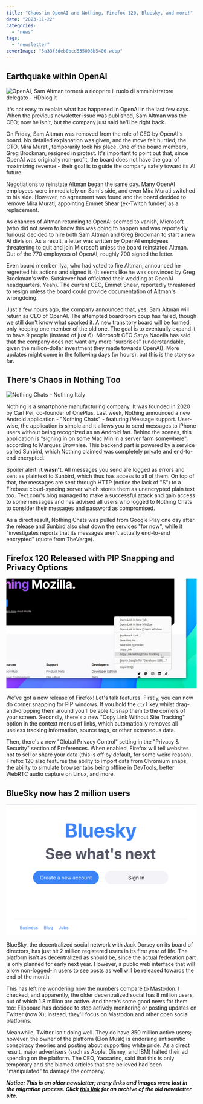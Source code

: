 ```yaml
---
title: "Chaos in OpenAI and Nothing, Firefox 120, Bluesky, and more!"
date: "2023-11-22"
categories: 
  - "news"
tags: 
  - "newsletter"
coverImage: "5a33f3deb0bcd535008b5406.webp"
---
```


## Earthquake within OpenAI

![OpenAI, Sam Altman tornerà a ricoprire il ruolo di amministratore delegato  - HDblog.it](https://hd2.tudocdn.net/1129195?w=567&h=340)

It's not easy to explain what has happened in OpenAI in the last few days. When the previous newsletter issue was published, Sam Altman was the CEO; now he isn't, but the company just said he'll be right back.

On Friday, Sam Altman was removed from the role of CEO by OpenAI's board. No detailed explanation was given, and the move felt hurried; the CTO, Mira Murati, temporarily took his place. One of the board members, Greg Brockman, resigned in protest. It's important to point out that, since OpenAI was originally non-profit, the board does not have the goal of maximizing revenue - their goal is to guide the company safely toward its AI future.

Negotiations to reinstate Altman began the same day. Many OpenAI employees were immediately on Sam's side, and even Mira Murati switched to his side. However, no agreement was found and the board decided to remove Mira Murati, appointing Emmet Shear (ex-Twitch funder) as a replacement.

As chances of Altman returning to OpenAI seemed to vanish, Microsoft (who did not seem to know this was going to happen and was reportedly furious) decided to hire both Sam Altman and Greg Brockman to start a new AI division. As a result, a letter was written by OpenAI employees threatening to quit and join Microsoft unless the board reinstated Altman. Out of the 770 employees of OpenAI, roughly 700 signed the letter.

Even board member Ilya, who had voted to fire Altman, announced he regretted his actions and signed it. (It seems like he was convinced by Greg Brockman's wife. Sutskever had officiated their wedding at OpenAI headquarters. Yeah). The current CEO, Emmet Shear, reportedly threatened to resign unless the board could provide documentation of Altman's wrongdoing.

Just a few hours ago, the company announced that, yes, Sam Altman will return as CEO of OpenAI. The attempted boardroom coup has failed, though we still don't know what sparked it. A new transitory board will be formed, only keeping one member of the old one. The goal is to eventually expand it to have 9 people (instead of just 6). Microsoft CEO Satya Nadella has said that the company does not want any more "surprises" (understandable, given the million-dollar investment they made towards OpenAI). More updates might come in the following days (or hours), but this is the story so far.

## There's Chaos in Nothing Too

![Nothing Chats – Nothing Italy](https://it.nothing.tech/cdn/shop/files/Nothing-Chats-Dektop.jpg?v=1699951632)

Nothing is a smartphone manufacturing company. It was founded in 2020 by Carl Pei, co-founder of OnePlus. Last week, Nothing announced a new Android application - "Nothing Chats" - featuring iMessage support. User-wise, the application is simple and it allows you to send messages to iPhone users without being recognized as an Android fan. Behind the scenes, this application is "signing in on some Mac Min in a server farm somewhere", according to Marques Brownlee. This backend part is powered by a service called Sunbird, which Nothing claimed was completely private and end-to-end encrypted.

Spoiler alert: **it wasn't**. All messages you send are logged as errors and sent as plaintext to Sunbird, which thus has access to all of them. On top of that, the messages are sent through HTTP (notice the lack of "S") to a Firebase cloud-syncing server which stores them as unencrypted plain text too. Text.com's blog managed to make a successful attack and gain access to some messages and has advised all users who logged to Nothing Chats to consider their messages and password as compromised.

As a direct result, Nothing Chats was pulled from Google Play one day after the release and Sunbird also shut down the services "for now", while it "investigates reports that its messages aren't actually end-to-end encrypted" (quote from TheVerge).

## Firefox 120 Released with PIP Snapping and Privacy Options

![Copy link without site tracking option in Firefox context menu](images/copy-link-without-tracking-firefox.jpg)

We've got a new release of Firefox! Let's talk features. Firstly, you can now do corner snapping for PIP windows. If you hold the `ctrl` key whilst drag-and-dropping them around you'll be able to snap them to the corners of your screen. Secondly, there's a new "Copy Link Without Site Tracking" option in the context menus of links, which automatically removes all useless tracking information, source tags, or other extraneous data.

Then, there's a new "Global Privacy Control" setting in the "Privacy & Security" section of Preferences. When enabled, Firefox will tell websites not to sell or share your data (this is off by default, for some weird reason). Firefox 120 also features the ability to import data from Chromium snaps, the ability to simulate browser tabs being offline in DevTools, better WebRTC audio capture on Linux, and more.

## BlueSky now has 2 million users

![The Bluesky web app](images/desktop-view.png)

BlueSky, the decentralized social network with Jack Dorsey on its board of directors, has just hit 2 million registered users in its first year of life. The platform isn't as decentralized as should be, since the actual federation part is only planned for early next year. However, a public web interface that will allow non-logged-in users to see posts as well will be released towards the end of the month.

This has left me wondering how the numbers compare to Mastodon. I checked, and apparently, the older decentralized social has 8 million users, out of which 1.8 million are active. And there's some good news for them too: Flipboard has decided to stop actively monitoring or posting updates on Twitter (now X); instead, they'll focus on Mastodon and other open social platforms.

Meanwhile, Twitter isn't doing well. They do have 350 million active users; however, the owner of the platform (Elon Musk) is endorsing antisemitic conspiracy theories and posting about supporting white pride. As a direct result, major advertisers (such as Apple, Disney, and IBM) halted their ad spending on the platform. The CEO, Yaccarino, said that this is only temporary and she blamed articles that she believed had been "manipulated" to damage the company.

**_Notice: This is an older newsletter; many links and images were lost in the migration process. Click [this link](https://archive.techhut.tv/) for an archive of the old newsletter site_**.
